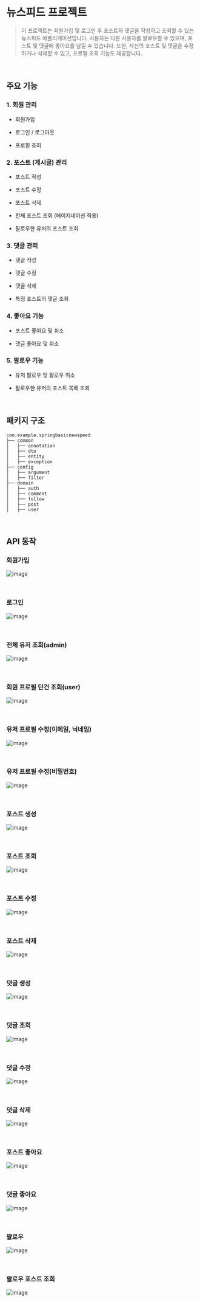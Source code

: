 # 뉴스피드 프로젝트
> 이 프로젝트는 회원가입 및 로그인 후 포스트와 댓글을 작성하고 조회할 수 있는 뉴스피드 애플리케이션입니다. 사용자는 다른 사용자를 팔로우할 수 있으며, 포스트 및 댓글에 좋아요를 남길 수 있습니다. 또한, 자신의 포스트 및 댓글을 수정하거나 삭제할 수 있고, 프로필 조회 기능도 제공합니다.

<br>

## 주요 기능

### 1. 회원 관리

- 회원가입

- 로그인 / 로그아웃

- 프로필 조회

### 2. 포스트 (게시글) 관리

- 포스트 작성

- 포스트 수정

- 포스트 삭제

- 전체 포스트 조회 (페이지네이션 적용)

- 팔로우한 유저의 포스트 조회

### 3. 댓글 관리

- 댓글 작성

- 댓글 수정

- 댓글 삭제

- 특정 포스트의 댓글 조회

### 4. 좋아요 기능

- 포스트 좋아요 및 취소

- 댓글 좋아요 및 취소

### 5. 팔로우 기능

- 유저 팔로우 및 팔로우 취소

- 팔로우한 유저의 포스트 목록 조회



<br>

## 패키지 구조

```
com.example.springbasicnewspeed
├── common
│   ├── annotation
│   ├── dto
│   ├── entity
│   ├── exception
├── config
│   ├── argument
│   ├── filter
├── domain
│   ├── auth
│   ├── comment
│   ├── follow
│   ├── post
│   ├── user
```

<br>

## API 동작 

### 회원가입

![image](https://github.com/user-attachments/assets/1ef89f89-8474-41bd-aa55-7e439027e6c1)

<br>

### 로그인

![image](https://github.com/user-attachments/assets/518d2970-df9d-4c27-9695-142dcc5ee87c)

<br>

### 전체 유저 조회(admin)
![image](https://github.com/user-attachments/assets/c05d2516-c070-4393-881a-9929d106b848)

<br>

### 회원 프로필 단건 조회(user)
![image](https://github.com/user-attachments/assets/35441f83-5b46-4eca-a637-53333d3d0845)

<br>

### 유저 프로필 수정(이메일, 닉네임)
![image](https://github.com/user-attachments/assets/38016111-081b-48d5-b3cf-245fddf8d498)

<br>

### 유저 프로필 수정(비밀번호)
![image](https://github.com/user-attachments/assets/6a3e16f8-8039-41e6-a0cc-0add4ec45235)

<br>

### 포스트 생성

![image](https://github.com/user-attachments/assets/5026bb73-91b9-4599-82b7-84dc23f1dc84)

<br>

### 포스트 조회

![image](https://github.com/user-attachments/assets/fb9a0f0b-fb8b-46f7-8c4a-24d601110a21)


<br>

### 포스트 수정

![image](https://github.com/user-attachments/assets/95daa742-089e-4575-93bd-70fdd9e3ce1f)


<br>


### 포스트 삭제


![image](https://github.com/user-attachments/assets/3d8de07e-4f88-45f9-94b1-1716b1f7a511)

<br>

### 댓글 생성

![image](https://github.com/user-attachments/assets/138029a5-d527-4576-b23f-8d81c5c9b1e2)


<br>

### 댓글 조회

![image](https://github.com/user-attachments/assets/f65f1238-983b-4692-9509-e494c4a16e73)

<br>

### 댓글 수정

![image](https://github.com/user-attachments/assets/af29563e-ad3a-476a-af10-dc30c24efe47)


<br>

### 댓글 삭제

![image](https://github.com/user-attachments/assets/26271a2d-7c4b-47ab-bd7b-940c68025ba1)


<br>

### 포스트 좋아요

![image](https://github.com/user-attachments/assets/5119842d-d503-4f93-8590-575044899e25)


<br>

### 댓글 좋아요

![image](https://github.com/user-attachments/assets/5bc65396-7c69-4112-83b5-e9846ded8f07)


<br>

### 팔로우

![image](https://github.com/user-attachments/assets/fe7cc507-e19f-433f-af62-e366729d435e)

<br>

### 팔로우 포스트 조회

![image](https://github.com/user-attachments/assets/c7fb844e-b0c4-45c9-afba-8e842b938d8f)


<br>





